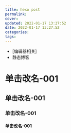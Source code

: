 ```yaml
---
title: hexo post
permalink: 
cover: 
updated: 2022-01-17 13:27:52
date: 2022-01-17 13:27:52
categories: 
tags: 
---
```



- [编辑器相关]
- 静态博客

# 单击改名-001
## 单击改名-001
### 单击改名-001
#### 单击改名-001